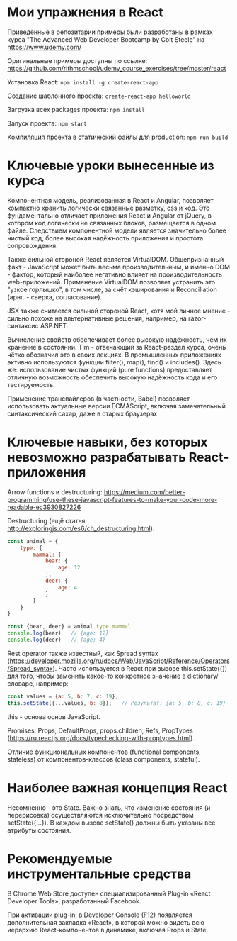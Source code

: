 # Мои упражнения в React

Приведённые в репозитарии примеры были разработаны в рамках курса "The Advanced Web Developer Bootcamp by Colt Steele" на https://www.udemy.com/

Оригинальные примеры доступны по ссылке: https://github.com/rithmschool/udemy_course_exercises/tree/master/react

Установка React: `npm install -g create-react-app`

Создание шаблонного проекта: `create-react-app helloworld`

Загрузка всех packages проекта: `npm install`

Запуск проекта: `npm start`

Компиляция проекта в статический файлы для production: `npm run build`

# Ключевые уроки вынесенные из курса

Компонентная модель, реализованная в React и Angular, позволяет компактно хранить логически связанные разметку, css и код. Это фундаментально отличает приложения React и Angular от jQuery, в котором код логически не связанных блоков, размещается в одном файле. Следствием компонентной модели является значительно более чистый код, более высокая надёжность приложения и простота сопровождения.

Также сильной стороной React является VirtualDOM. Общепризнанный факт - JavaScript может быть весьма производительным, и именно DOM - фактор, который наиболее негативно влияет на производительность web-приложений. Применение VirtualDOM позволяет устранить это "узкое горлышко", в том числе, за счёт кэширования и Reconciliation (арнг. - сверка, согласование).

JSX также считается сильной стороной React, хотя мой личное мнение - сильно похоже на альтернативные решения, например, на razor-синтаксис ASP.NET.

Вычисление свойств обеспечивает более высокую надёжность, чем их хранение в состоянии. Tim - отвечающий за React-раздел курса, очень чётко обозначил это в своих лекциях. В промышленных приложениях активно используются функции filter(), map(), find() и includes(). Здесь же: использование чистых функций (pure functions) предоставляет отличную возможность обеспечить высокую надёжность кода и его тестируемость.

Применение транспайлеров (в частности, Babel) позволяет использовать актуальные версии ECMAScript, включая замечательный синтаксический сахар, даже в старых браузерах.

# Ключевые навыки, без которых невозможно разрабатывать React-приложения

Arrow functions и destructuring:
https://medium.com/better-programming/use-these-javascript-features-to-make-your-code-more-readable-ec3930827226

Destructuring (ещё статья: http://exploringjs.com/es6/ch_destructuring.html):
```javascript
const animal = {
	type: {
		mammal: {
			bear: {
				age: 12
			},
			deer: {
				age: 4
			}
		}
	}
}

const {bear, deer} = animal.type.mammal
console.log(bear)	// {age: 12}
console.log(deer)	// {age: 4}
```

Rest operator также известный, как Spread syntax (https://developer.mozilla.org/ru/docs/Web/JavaScript/Reference/Operators/Spread_syntax). Часто используется в React при вызове this.setState({}) для того, чтобы заменить какое-то конкретное значение в dictionary/словаре, например:

```javascript
const values = {a: 5, b: 7, c: 19};
this.setState({...values, b: 8});	// Результат: {a: 5, b: 8, c: 19}
```

this - основа основ JavaScript.

Promises, Props, DefaultProps, props.children, Refs, PropTypes (https://ru.reactjs.org/docs/typechecking-with-proptypes.html).

Отличие функциональных компонентов (functional components, stateless) от компонентов-классов (class components, stateful).

# Наиболее важная концепция React

Несомненно - это State. Важно знать, что изменение состояния (и перерисовка) осуществляются исключительно посредством setState({...}). В каждом вызове setState() должны быть указаны все атрибуты состояния.

# Рекомендуемые инструментальные средства

В Chrome Web Store доступен специализированный Plug-in «React Developer Tools», разработанный Facebook.

При активации plug-in, в Developer Console (F12) появляется дополнительная закладка «React», в которой можно видеть всю иерархию React-компонентов в динамике, включая Props и State.
